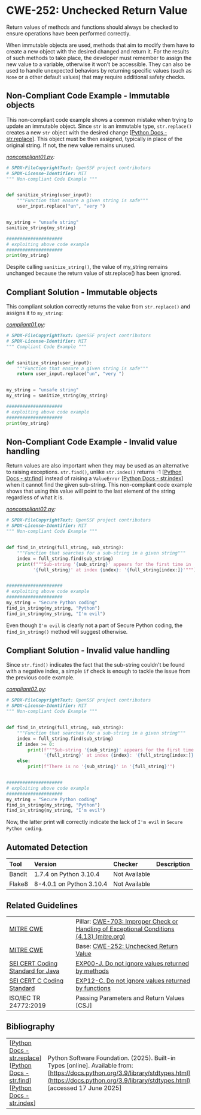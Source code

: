 # CWE-252: Unchecked Return Value

Return values of methods and functions should always be checked to ensure operations have been performed correctly.

When immutable objects are used, methods that aim to modify them have to create a new object with the desired changed and return it. For the results of such methods to take place, the developer must remember to assign the new value to a variable, otherwise it won't be accessible. They can also be used to handle unexpected behaviors by returning specific values (such as `None` or a other default values) that may require additional safety checks.

## Non-Compliant Code Example - Immutable objects

This non-compliant code example shows a common mistake when trying to update an immutable object. Since `str` is an immutable type, `str.replace()` creates a new `str` object with the desired change [[Python Docs - str.replace](https://docs.python.org/3.9/library/stdtypes.html#str.replace)]. This object must be then assigned, typically in place of the original string. If not, the new value remains unused.

*[noncompliant01.py](noncompliant01.py):*

```python
# SPDX-FileCopyrightText: OpenSSF project contributors
# SPDX-License-Identifier: MIT
""" Non-compliant Code Example """


def sanitize_string(user_input):
    """Function that ensure a given string is safe"""
    user_input.replace("un", "very ")


my_string = "unsafe string"
sanitize_string(my_string)

#####################
# exploiting above code example
#####################
print(my_string)

```

Despite calling `sanitize_string()`, the value of my_string remains unchanged because the return value of str.replace() has been ignored.

## Compliant Solution - Immutable objects

This compliant solution correctly returns the value from `str.replace()` and assigns it to `my_string`:

*[compliant01.py](compliant01.py):*

```python
# SPDX-FileCopyrightText: OpenSSF project contributors
# SPDX-License-Identifier: MIT
""" Compliant Code Example """


def sanitize_string(user_input):
    """Function that ensure a given string is safe"""
    return user_input.replace("un", "very ")


my_string = "unsafe string"
my_string = sanitize_string(my_string)

#####################
# exploiting above code example
#####################
print(my_string)

```

## Non-Compliant Code Example - Invalid value handling

Return values are also important when they may be used as an alternative to raising exceptions. `str.find()`, unlike `str.index()` returns -1 [[Python Docs - str.find](https://docs.python.org/3/library/stdtypes.html#str.find)] instead of raising a `ValueError` [[Python Docs - str.index](https://docs.python.org/3/library/stdtypes.html#str.index)] when it cannot find the given sub-string.
This non-compliant code example shows that using this value will point to the last element of the string regardless of what it is.

*[noncompliant02.py](noncompliant02.py):*

```python
# SPDX-FileCopyrightText: OpenSSF project contributors
# SPDX-License-Identifier: MIT
""" Non-compliant Code Example """


def find_in_string(full_string, sub_string):
    """Function that searches for a sub-string in a given string"""
    index = full_string.find(sub_string)
    print(f"""Sub-string '{sub_string}' appears for the first time in
          '{full_string}' at index {index}: '{full_string[index:]}'""")


#####################
# exploiting above code example
#####################
my_string = "Secure Python coding"
find_in_string(my_string, "Python")
find_in_string(my_string, "I'm evil")

```

Even though `I'm evil` is clearly not a part of Secure Python coding, the `find_in_string()` method will suggest otherwise.

## Compliant Solution - Invalid value handling

Since `str.find()` indicates the fact that the sub-string couldn't be found with a negative index, a simple `if` check is enough to tackle the issue from the previous code example.

*[compliant02.py](compliant02.py):*

```python
# SPDX-FileCopyrightText: OpenSSF project contributors
# SPDX-License-Identifier: MIT
""" Non-compliant Code Example """


def find_in_string(full_string, sub_string):
    """Function that searches for a sub-string in a given string"""
    index = full_string.find(sub_string)
    if index >= 0:
        print(f"""Sub-string '{sub_string}' appears for the first time in
              '{full_string}' at index {index}: '{full_string[index:]}'""")
    else:
        print(f"There is no '{sub_string}' in '{full_string}'")


#####################
# exploiting above code example
#####################
my_string = "Secure Python coding"
find_in_string(my_string, "Python")
find_in_string(my_string, "I'm evil")

```

Now, the latter print will correctly indicate the lack of `I'm evil` in `Secure Python coding`.

## Automated Detection

|Tool|Version|Checker|Description|
|:---|:---|:---|:---|
|Bandit|1.7.4 on Python 3.10.4|Not Available||
|Flake8|8-4.0.1 on Python 3.10.4|Not Available||

## Related Guidelines

|||
|:---|:---|
|[MITRE CWE](http://cwe.mitre.org/)|Pillar: [CWE-703: Improper Check or Handling of Exceptional Conditions (4.13) (mitre.org)](https://cwe.mitre.org/data/definitions/703.html)|
|[MITRE CWE](http://cwe.mitre.org/)|Base: [CWE-252: Unchecked Return Value](https://cwe.mitre.org/data/definitions/252.html)|
|[SEI CERT Coding Standard for Java](https://wiki.sei.cmu.edu/confluence/display/java/SEI+CERT+Oracle+Coding+Standard+for+Java)|[EXP00-J. Do not ignore values returned by methods](https://wiki.sei.cmu.edu/confluence/display/java/EXP00-J.+Do+not+ignore+values+returned+by+methods)|
|[SEI CERT C Coding Standard](https://wiki.sei.cmu.edu/confluence/display/c/SEI+CERT+C+Coding+Standard)|[EXP12-C. Do not ignore values returned by functions](https://wiki.sei.cmu.edu/confluence/display/c/EXP12-C.+Do+not+ignore+values+returned+by+functions)|
|ISO/IEC TR 24772:2019|Passing Parameters and Return Values \[CSJ\]|

## Bibliography

|||
|:---|:---|
|[[Python Docs - str.replace](https://docs.python.org/3.9/library/stdtypes.html#str.replace)]<br>[[Python Docs - str.find](https://docs.python.org/3/library/stdtypes.html#str.find)]<br>[[Python Docs - str.index](https://docs.python.org/3/library/stdtypes.html#str.index)]|Python Software Foundation. (2025). Built-in Types [online]. Available from: [https://docs.python.org/3.9/library/stdtypes.html](https://docs.python.org/3.9/library/stdtypes.html) [accessed 17 June 2025] |
